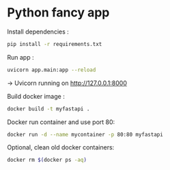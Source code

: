 # Python fancy app

Install dependencies :
```bash
pip install -r requirements.txt  
```

Run app :
```bash
uvicorn app.main:app --reload
```

-> Uvicorn running on http://127.0.0.1:8000

Build docker image : 
```bash
docker build -t myfastapi . 
```

Docker run container and use port 80:
```bash
docker run -d --name mycontainer -p 80:80 myfastapi
```

Optional, clean old docker containers:
```bash
docker rm $(docker ps -aq)
```